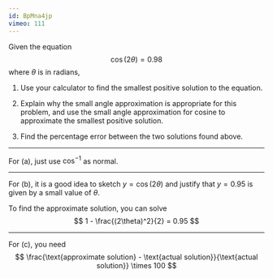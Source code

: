 ```yaml
---
id: BpMna4jp
vimeo: 111
---
```


Given the equation
$$
\cos(2\theta) = 0.98
$$
where $\theta$ is in radians,

 1. Use your calculator to find the smallest positive solution to the equation.

 1. Explain why the small angle approximation is appropriate for this problem, and use the small angle approximation for cosine to approximate the smallest positive solution.

 1. Find the percentage error between the two solutions found above.

---

For (a), just use $\cos^{-1}$ as normal.

---

For (b), it is a good idea to sketch $y = \cos(2\theta)$ and justify that $y = 0.95$ is given by a small value of $\theta$.

To find the approximate solution, you can solve
$$
1 - \frac{(2\theta)^2}{2} = 0.95
$$

---

For (c), you need
$$
\frac{\text{approximate solution} - \text{actual solution}}{\text{actual solution}} \times 100
$$
